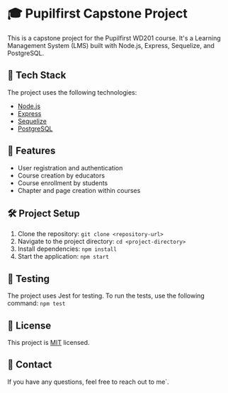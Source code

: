 # 🎓 Pupilfirst Capstone Project

This is a capstone project for the Pupilfirst WD201 course. It's a Learning Management System (LMS) built with Node.js, Express, Sequelize, and PostgreSQL.

## 🚀 Tech Stack

The project uses the following technologies:

- [Node.js](https://nodejs.org/)
- [Express](https://expressjs.com/)
- [Sequelize](https://sequelize.org/)
- [PostgreSQL](https://www.postgresql.org/)

## 🎁 Features

- User registration and authentication
- Course creation by educators
- Course enrollment by students
- Chapter and page creation within courses

## 🛠️ Project Setup

1. Clone the repository: `git clone <repository-url>`
2. Navigate to the project directory: `cd <project-directory>`
3. Install dependencies: `npm install`
4. Start the application: `npm start`

## 🧪 Testing

The project uses Jest for testing. To run the tests, use the following command: `npm test`


## 📝 License

This project is [MIT](https://opensource.org/licenses/MIT) licensed.

## 📧 Contact

If you have any questions, feel free to reach out to me`.